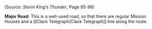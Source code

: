 
(Source: *Storm King’s Thunder*, Page 95-96)

**Major Road:** This is a well-used road, so that there are regular Mission Houses and a [[Clack Telegraph|Clack Telegraph]] line along the route.
